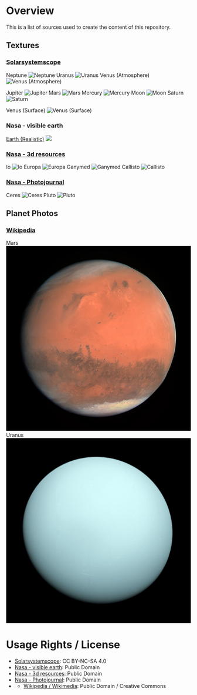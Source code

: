 # Overview

This is a list of sources used to create the content of this repository.

## Textures

### [Solarsystemscope](https://www.solarsystemscope.com/textures/)

Neptune ![Neptune](public/textures/2k_neptune.jpg)
Uranus ![Uranus](public/textures/2k_uranus.jpg)
Venus (Atmosphere) ![Venus (Atmosphere)](public/textures/4k_venus_atmosphere.jpg)

[//]: # "Earth (Clouds) ![Earth (Clouds)](public/textures/8k_earth_clouds.jpg)"
[//]: # "Earth (Day-map) ![Earth (Day-map)](public/textures/8k_earth_daymap.jpg)"
[//]: # "Earth (Night-map) ![Earth (Night-map)](public/textures/8k_earth_nightmap.jpg)"

Jupiter ![Jupiter](public/textures/8k_jupiter.jpg)
Mars ![Mars](public/textures/8k_mars.jpg)
Mercury ![Mercury](public/textures/8k_mercury.jpg)
Moon ![Moon](public/textures/8k_moon.jpg)
Saturn ![Saturn](public/textures/8k_saturn.jpg)

[//]: # "Sun ![Sun](public/textures/8k_sun.jpg)"

Venus (Surface) ![Venus (Surface)](public/textures/8k_venus_surface.jpg)

### Nasa - visible earth

[Earth (Realistic)](https://visibleearth.nasa.gov/images/57730/the-blue-marble-land-surface-ocean-color-and-sea-ice/82680l) ![](public/textures/8k_earth_realistic.png)

### [Nasa - 3d resources](https://github.com/nasa/NASA-3D-Resources)

Io ![Io](public/textures/2k_io.jpg)
Europa ![Europa](public/textures/2k_europa.jpg)
Ganymed ![Ganymed](public/textures/2k_ganymed.jpg)
Callisto ![Callisto](public/textures/2k_callisto.jpg)

### [Nasa - Photojournal](https://photojournal.jpl.nasa.gov/)

Ceres ![Ceres](public/textures/4k_ceres.jpg)
Pluto ![Pluto](public/textures/6k_pluto.jpg)

## Planet Photos

### [Wikipedia](https://de.wikipedia.org)
Mars ![Mars](src/assets/extra/images/planets/OSIRIS_Mars_true_color.jpeg)
Uranus ![Uranus](src/assets/extra/images/planets/Uranus2.jpeg)


# Usage Rights / License

- [Solarsystemscope](https://www.solarsystemscope.com/textures/): CC BY-NC-SA 4.0
- [Nasa - visible earth](https://visibleearth.nasa.gov/): Public Domain
- [Nasa - 3d resources](https://github.com/nasa/NASA-3D-Resources): Public Domain
- [Nasa - Photojournal](https://photojournal.jpl.nasa.gov/): Public Domain
- - [Wikipedia / Wikimedia](https://de.wikipedia.org): Public Domain / Creative Commons
